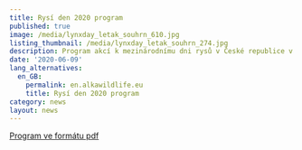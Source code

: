 ```yaml
---
title: Rysí den 2020 program
published: true
image: /media/lynxday_letak_souhrn_610.jpg
listing_thumbnail: /media/lynxday_letak_souhrn_274.jpg
description: Program akcí k mezinárodnímu dni rysů v České republice v roce 2020
date: '2020-06-09'
lang_alternatives:
  en_GB:
    permalink: en.alkawildlife.eu
    title: Rysí den 2020 program
category: news
layout: news
---
```

[Program ve formátu pdf](</media/leták souhrn CR na web.pdf>)
